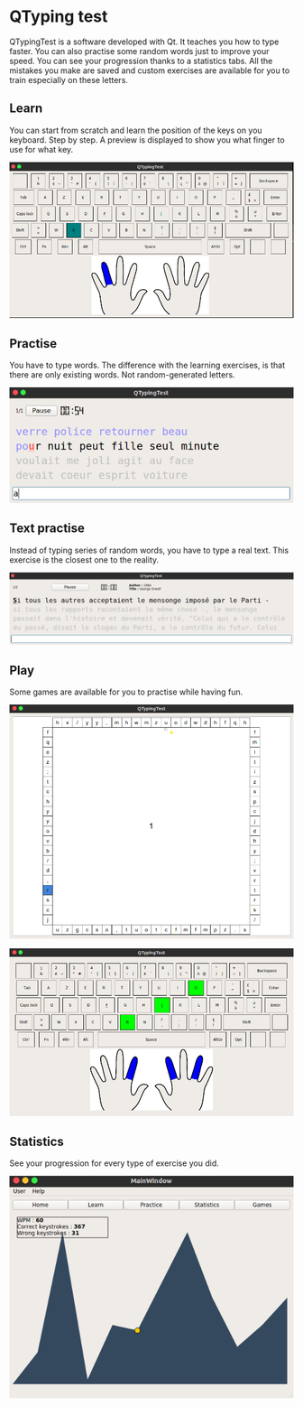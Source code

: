 # QTyping test

QTypingTest is a software developed with Qt.
It teaches you how to type faster.
You can also practise some random words just to improve your speed.
You can see your progression thanks to a statistics tabs. All the mistakes you make
are saved and custom exercises are available for you to train especially on these
letters.

Learn
---------
You can start from scratch and learn the position of the keys on you keyboard. Step by step.
A preview is displayed to show you what finger to use for what key.
<p align="center">
<img src="resources/etc/screen3.png" alt="Train on texts" />
</p>

Practise
--------
You have to type words. The difference with the learning exercises, is that there are only existing words. Not random-generated letters.
<p align="center">
<img src="resources/etc/screen5.png" alt="Train on random words" />
</p>

Text practise
--------------
Instead of typing series of random words, you have to type a real text. This exercise is the closest one to the reality.
<p align="center">
<img src="resources/etc/screen4.png" alt="Train on texts" />
</p>

Play
----
Some games are available for you to practise while having fun.
<p align="center">
<img src="resources/etc//screen1.png" alt="Bounce game" />
</p>
<p align="center">
<img src="resources/etc/screen2.png" alt="Interactive keyboard" />
</p>

Statistics
-----------
See your progression for every type of exercise you did.
<p align="center"  >
<img src="resources/etc/screen.png" alt="Statistics" />
</p>
